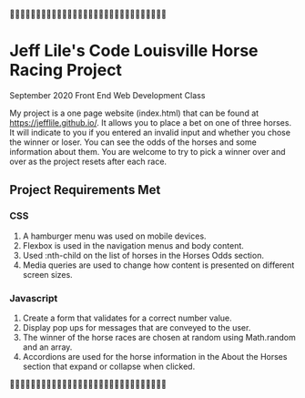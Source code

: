 :horse_racing::horse_racing::horse_racing::horse_racing::horse_racing::horse_racing::horse_racing::horse_racing::horse_racing::horse_racing::horse_racing::horse_racing::horse_racing::horse_racing::horse_racing::horse_racing::horse_racing::horse_racing::horse_racing::horse_racing::horse_racing::horse_racing::horse_racing::horse_racing::horse_racing::horse_racing::horse_racing::horse_racing::horse_racing::horse_racing:

# Jeff Lile's Code Louisville Horse Racing Project

September 2020 Front End Web Development Class

My project is a one page website (index.html) that can be found at https://jefflile.github.io/. It allows you to place a bet on one of three horses. It will indicate to you if you entered an invalid input and whether you chose the winner or loser. You can see the odds of the horses and some information about them. You are welcome to try to pick a winner over and over as the project resets after each race.

## Project Requirements Met

### CSS

1. A hamburger menu was used on mobile devices.
2. Flexbox is used in the navigation menus and body content.
3. Used :nth-child on the list of horses in the Horses Odds section.
4. Media queries are used to change how content is presented on different screen sizes.

### Javascript

1. Create a form that validates for a correct number value.
2. Display pop ups for messages that are conveyed to the user.
3. The winner of the horse races are chosen at random using Math.random and an array.
4. Accordions are used for the horse information in the About the Horses section that expand or collapse when clicked.

:horse_racing::horse_racing::horse_racing::horse_racing::horse_racing::horse_racing::horse_racing::horse_racing::horse_racing::horse_racing::horse_racing::horse_racing::horse_racing::horse_racing::horse_racing::horse_racing::horse_racing::horse_racing::horse_racing::horse_racing::horse_racing::horse_racing::horse_racing::horse_racing::horse_racing::horse_racing::horse_racing::horse_racing::horse_racing::horse_racing: